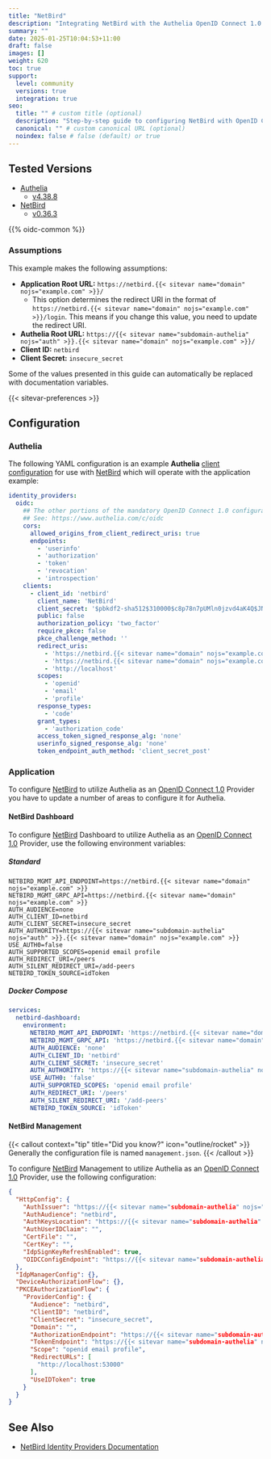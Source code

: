 ```yaml
---
title: "NetBird"
description: "Integrating NetBird with the Authelia OpenID Connect 1.0 Provider."
summary: ""
date: 2025-01-25T10:04:53+11:00
draft: false
images: []
weight: 620
toc: true
support:
  level: community
  versions: true
  integration: true
seo:
  title: "" # custom title (optional)
  description: "Step-by-step guide to configuring NetBird with OpenID Connect 1.0 for secure SSO. Enhance your login flow using Authelia’s modern identity management."
  canonical: "" # custom canonical URL (optional)
  noindex: false # false (default) or true
---
```


## Tested Versions

- [Authelia]
  - [v4.38.8](https://github.com/authelia/authelia/releases/tag/v4.38.8)
- [NetBird]
  - [v0.36.3](https://github.com/netbirdio/netbird/releases/tag/v0.36.3)

{{% oidc-common %}}

### Assumptions

This example makes the following assumptions:

- __Application Root URL:__ `https://netbird.{{< sitevar name="domain" nojs="example.com" >}}/`
  - This option determines the redirect URI in the format of
        `https://netbird.{{< sitevar name="domain" nojs="example.com" >}}/login`.
        This means if you change this value, you need to update the redirect URI.
- __Authelia Root URL:__ `https://{{< sitevar name="subdomain-authelia" nojs="auth" >}}.{{< sitevar name="domain" nojs="example.com" >}}/`
- __Client ID:__ `netbird`
- __Client Secret:__ `insecure_secret`

Some of the values presented in this guide can automatically be replaced with documentation variables.

{{< sitevar-preferences >}}

## Configuration

### Authelia

The following YAML configuration is an example __Authelia__ [client configuration] for use with [NetBird] which will operate with the application example:

```yaml {title="configuration.yml"}
identity_providers:
  oidc:
    ## The other portions of the mandatory OpenID Connect 1.0 configuration go here.
    ## See: https://www.authelia.com/c/oidc
    cors:
      allowed_origins_from_client_redirect_uris: true
      endpoints:
        - 'userinfo'
        - 'authorization'
        - 'token'
        - 'revocation'
        - 'introspection'
    clients:
      - client_id: 'netbird'
        client_name: 'NetBird'
        client_secret: '$pbkdf2-sha512$310000$c8p78n7pUMln0jzvd4aK4Q$JNRBzwAo0ek5qKn50cFzzvE9RXV88h1wJn5KGiHrD0YKtZaR/nCb2CJPOsKaPK0hjf.9yHxzQGZziziccp6Yng'  # The digest of 'insecure_secret'.
        public: false
        authorization_policy: 'two_factor'
        require_pkce: false
        pkce_challenge_method: ''
        redirect_uris:
          - 'https://netbird.{{< sitevar name="domain" nojs="example.com" >}}/peers'
          - 'https://netbird.{{< sitevar name="domain" nojs="example.com" >}}/add-peers'
          - 'http://localhost'
        scopes:
          - 'openid'
          - 'email'
          - 'profile'
        response_types:
          - 'code'
        grant_types:
          - 'authorization_code'
        access_token_signed_response_alg: 'none'
        userinfo_signed_response_alg: 'none'
        token_endpoint_auth_method: 'client_secret_post'
```

### Application

To configure [NetBird] to utilize Authelia as an [OpenID Connect 1.0] Provider you have to update a number of areas to
configure it for Authelia.

#### NetBird Dashboard

To configure [NetBird] Dashboard to utilize Authelia as an [OpenID Connect 1.0] Provider, use the following environment
variables:

##### Standard

```shell {title=".env"}
NETBIRD_MGMT_API_ENDPOINT=https://netbird.{{< sitevar name="domain" nojs="example.com" >}}
NETBIRD_MGMT_GRPC_API=https://netbird.{{< sitevar name="domain" nojs="example.com" >}}
AUTH_AUDIENCE=none
AUTH_CLIENT_ID=netbird
AUTH_CLIENT_SECRET=insecure_secret
AUTH_AUTHORITY=https://{{< sitevar name="subdomain-authelia" nojs="auth" >}}.{{< sitevar name="domain" nojs="example.com" >}}
USE_AUTH0=false
AUTH_SUPPORTED_SCOPES=openid email profile
AUTH_REDIRECT_URI=/peers
AUTH_SILENT_REDIRECT_URI=/add-peers
NETBIRD_TOKEN_SOURCE=idToken
```

##### Docker Compose

```yaml {title="compose.yml"}
services:
  netbird-dashboard:
    environment:
      NETBIRD_MGMT_API_ENDPOINT: 'https://netbird.{{< sitevar name="domain" nojs="example.com" >}}'
      NETBIRD_MGMT_GRPC_API: 'https://netbird.{{< sitevar name="domain" nojs="example.com" >}}'
      AUTH_AUDIENCE: 'none'
      AUTH_CLIENT_ID: 'netbird'
      AUTH_CLIENT_SECRET: 'insecure_secret'
      AUTH_AUTHORITY: 'https://{{< sitevar name="subdomain-authelia" nojs="auth" >}}.{{< sitevar name="domain" nojs="example.com" >}}'
      USE_AUTH0: 'false'
      AUTH_SUPPORTED_SCOPES: 'openid email profile'
      AUTH_REDIRECT_URI: '/peers'
      AUTH_SILENT_REDIRECT_URI: '/add-peers'
      NETBIRD_TOKEN_SOURCE: 'idToken'
```

#### NetBird Management

{{< callout context="tip" title="Did you know?" icon="outline/rocket" >}}
Generally the configuration file is named `management.json`.
{{< /callout >}}

To configure [NetBird] Management to utilize Authelia as an [OpenID Connect 1.0] Provider, use the following
configuration:

```json {title="management.json"}
{
  "HttpConfig": {
    "AuthIssuer": "https://{{< sitevar name="subdomain-authelia" nojs="auth" >}}.{{< sitevar name="domain" nojs="example.com" >}}",
    "AuthAudience": "netbird",
    "AuthKeysLocation": "https://{{< sitevar name="subdomain-authelia" nojs="auth" >}}.{{< sitevar name="domain" nojs="example.com" >}}/jwks.json",
    "AuthUserIDClaim": "",
    "CertFile": "",
    "CertKey": "",
    "IdpSignKeyRefreshEnabled": true,
    "OIDCConfigEndpoint": "https://{{< sitevar name="subdomain-authelia" nojs="auth" >}}.{{< sitevar name="domain" nojs="example.com" >}}/.well-known/openid-configuration"
  },
  "IdpManagerConfig": {},
  "DeviceAuthorizationFlow": {},
  "PKCEAuthorizationFlow": {
    "ProviderConfig": {
      "Audience": "netbird",
      "ClientID": "netbird",
      "ClientSecret": "insecure_secret",
      "Domain": "",
      "AuthorizationEndpoint": "https://{{< sitevar name="subdomain-authelia" nojs="auth" >}}.{{< sitevar name="domain" nojs="example.com" >}}/api/oidc/authorization",
      "TokenEndpoint": "https://{{< sitevar name="subdomain-authelia" nojs="auth" >}}.{{< sitevar name="domain" nojs="example.com" >}}/api/oidc/token",
      "Scope": "openid email profile",
      "RedirectURLs": [
        "http://localhost:53000"
      ],
      "UseIDToken": true
    }
  }
}
```

## See Also

- [NetBird Identity Providers Documentation](https://docs.netbird.io/selfhosted/identity-providers)

[Authelia]: https://www.authelia.com
[NetBird]: https://netbird.io/
[OpenID Connect 1.0]: ../../openid-connect/introduction.md
[client configuration]: ../../../configuration/identity-providers/openid-connect/clients.md
